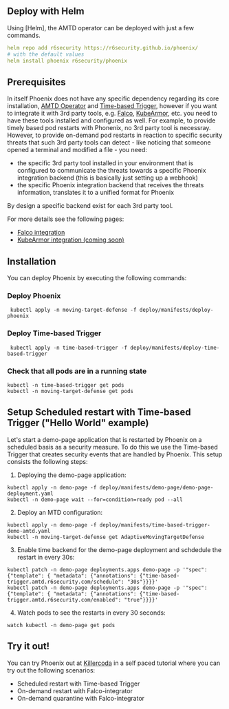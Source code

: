 ## Deploy with Helm

Using [Helm], the AMTD operator can be deployed with just a few commands.

```yaml
helm repo add r6security https://r6security.github.io/phoenix/
# with the default values
helm install phoenix r6security/phoenix
```

## Prerequisites

In itself Phoenix does not have any specific dependency regarding its core installation, [AMTD Operator](CONCEPTS.md#architecture) and [Time-based Trigger](CONCEPTS.md#timer-based-trigger-integration), however if you want to integrate it with 3rd party tools, e.g. [Falco](https://falco.org/), [KubeArmor](https://kubearmor.io/), etc. you need to have these tools installed and configured as well.
For example, to provide timely based pod restarts with Phonenix, no 3rd party tool is necessray. However, to provide on-demand pod restarts in reaction to specific security threats that such 3rd party tools can detect - like noticing that someone opened a terminal and modified a file - you need:
* the specific 3rd party tool installed in your environment that is configured to communicate the threats towards a specific Phoenix integration backend (this is basically just setting up a webhook)
* the specific Phoenix integration backend that receives the threats information, translates it to a unified format for Phoenix

By design a specific backend exist for each 3rd party tool.

For more details see the following pages:

* [Falco integration](docs/examples/falco-based-app-restart.md)
* [KubeArmor integration (coming soon)](docs/examples/kubearmor-based-app-restart.md)

## Installation

You can deploy Phoenix by executing the following commands:

### Deploy Phoenix
```
 kubectl apply -n moving-target-defense -f deploy/manifests/deploy-phoenix
```

### Deploy Time-based Trigger 
```
 kubectl apply -n time-based-trigger -f deploy/manifests/deploy-time-based-trigger
```

### Check that all pods are in a running state
```
kubectl -n time-based-trigger get pods
kubectl -n moving-target-defense get pods
```

## Setup Scheduled restart with Time-based Trigger ("Hello World" example)

Let's start a demo-page application that is restarted by Phoenix on a scheduled basis as a security measure. To do this we use the Time-based Trigger that creates security events that are handled by Phoenix. This setup consists the following steps:

1. Deploying the demo-page application:

```
kubectl apply -n demo-page -f deploy/manifests/demo-page/demo-page-deployment.yaml
kubectl -n demo-page wait --for=condition=ready pod --all
```

2. Deploy an MTD configuration:

```
kubectl apply -n demo-page -f deploy/manifests/time-based-trigger-demo-amtd.yaml
kubectl -n moving-target-defense get AdaptiveMovingTargetDefense
```

3. Enable time backend for the demo-page deployment and schdedule the restart in every 30s:

```
kubectl patch -n demo-page deployments.apps demo-page -p '"spec": {"template": { "metadata": {"annotations": {"time-based-trigger.amtd.r6security.com/schedule": "30s"}}}}'
kubectl patch -n demo-page deployments.apps demo-page -p '"spec": {"template": { "metadata": {"annotations": {"time-based-trigger.amtd.r6security.com/enabled": "true"}}}}'
```

4. Watch pods to see the restarts in every 30 seconds:

```
watch kubectl -n demo-page get pods
```

## Try it out!

You can try Phoenix out at [Killercoda](https://killercoda.com/phoenix/scenario/test-demo) in a self paced tutorial where you can try out the following scenarios:
* Scheduled restart with Time-based Trigger
* On-demand restart with Falco-integrator
* On-demand quarantine with Falco-integrator
